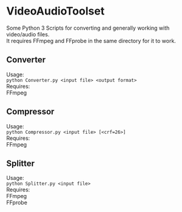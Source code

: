 # VideoAudioToolset
Some Python 3 Scripts for converting and generally working with video/audio files.  
It requires FFmpeg and FFprobe in the same directory for it to work.

## Converter
Usage:  
`python Converter.py <input file> <output format>`  
Requires:  
FFmpeg

## Compressor
Usage:  
`python Compressor.py <input file> [<crf=26>]`  
Requires:  
FFmpeg

## Splitter
Usage:  
`python Splitter.py <input file>`  
Requires:  
FFmpeg  
FFprobe
